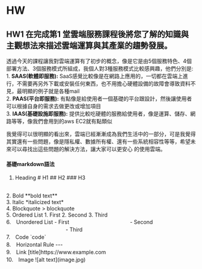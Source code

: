 # HW

## HW1 在完成第1 堂雲端服務課程後將您了解的知識與主觀想法來描述雲端運算與其產業的趨勢發展。
  透過今天的課程讓我對雲端運算有了初步的概念，像是它是由5個服務特色、4個部署方法、3個服務模式所組成，我個人對3種服務模式比較感興趣，他們分別是:
  <br>
    1. **SAAS(軟體即服務):**
      SaaS感覺比較像是在網路上應用的，一切都在雲端上進行，不需要再另外下載或安裝任何東西，也不用擔心硬體設備的故障會導致資料不見，最明顯的例子就是各種mail
      <br>
    2. **PAAS(平台即服務):**
      有點像是給使用者一個基礎的平台跟設計，然後讓使用者可以根據自身的需求去做更改或增加項目
      <br>
    3. **IAAS(基礎設施即服務):**
      提供比較吃硬體的服務給使用者，像是運算、儲存、網路等等，像我們會用到的aws EC2就有點類似
      
  我覺得可以很明顯的看出來，雲端已經漸漸成為我們生活中的一部分，可是我覺得其實還有一些問題，像是隱私權、數據所有權、還有一些系統相容性等等，希望未來可以尋找出這些問題的解決方法，讓大家可以更安心   的使用雲端。
  
  
#### 基礎markdown語法
 1. Heading	# H1  ## H2  ### H3
  <br>
  2. Bold	**bold text**
  <br>
  3. Italic	*italicized text*
  <br>
  4. Blockquote	> blockquote
  <br>
  5. Ordered List	1. First 
                  2. Second 
                  3. Third 
  <br>
  6.　Unordered List	- First 
　　　　　　　　　　　 - Second 
　　　　　　　　　　　 - Third 
　<br>
  7.　Code	`code`
  <br>
  8.　Horizontal Rule	---
  <br>
  9.　Link	[title]https://www.example.com
  <br>
 10.　Image	![alt text](image.jpg)
